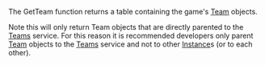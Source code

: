 The GetTeam function returns a table containing the game's [Team](https://developer.roblox.com/en-us/api-reference/class/Team) objects.

Note this will only return Team objects that are directly parented to the [Teams](https://developer.roblox.com/en-us/api-reference/class/Teams) service. For this reason it is recommended developers only parent [Team](https://developer.roblox.com/en-us/api-reference/class/Team) objects to the [Teams](https://developer.roblox.com/en-us/api-reference/class/Teams) service and not to other [Instance](https://developer.roblox.com/en-us/api-reference/class/Instance)s (or to each other).